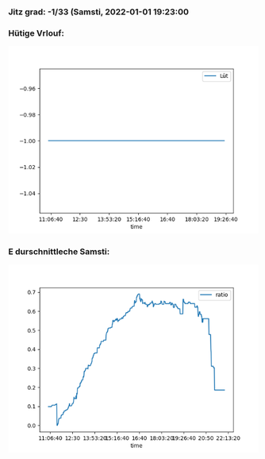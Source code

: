 ### Jitz grad: -1/33 (Samsti, 2022-01-01 19:23:00

### Hütige Vrlouf:
![Graph](Today.png)

### E durschnittleche Samsti:
![Graph](Samsti.png)